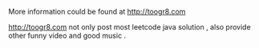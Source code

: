 More information could be found at http://toogr8.com

http://toogr8.com not only post most leetcode java solution , also provide other funny video and good music .
